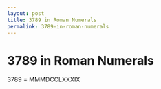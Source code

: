 ```yaml
---
layout: post
title: 3789 in Roman Numerals
permalink: 3789-in-roman-numerals
---
```


# 3789 in Roman Numerals

3789 = MMMDCCLXXXIX
